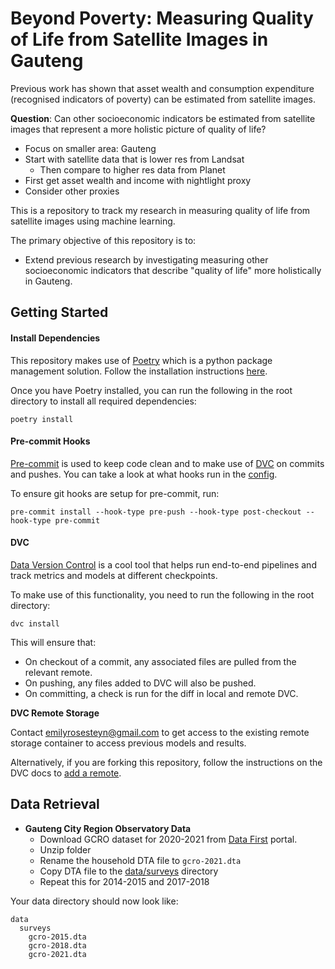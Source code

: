 # Beyond Poverty: Measuring Quality of Life from Satellite Images in Gauteng
Previous work has shown that asset wealth and consumption expenditure (recognised indicators of poverty) can be estimated from satellite images.

**Question**: Can other socioeconomic indicators be estimated from satellite images that represent a more holistic picture of quality of life?

- Focus on smaller area: Gauteng
- Start with satellite data that is lower res from Landsat
  - Then compare to higher res data from Planet
- First get asset wealth and income with nightlight proxy
- Consider other proxies

This is a repository to track my research in measuring quality of life from satellite images using machine learning.

The primary objective of this repository is to:
- Extend previous research by investigating measuring other socioeconomic indicators that describe "quality of life" more holistically in Gauteng.

## Getting Started
#### Install Dependencies
This repository makes use of [Poetry](https://python-poetry.org/) which is a python package management solution. Follow the installation instructions [here](https://python-poetry.org/docs/#installation).

Once you have Poetry installed, you can run the following in the root directory to install all required dependencies:
```shell
poetry install
```

#### Pre-commit Hooks
[Pre-commit](https://pre-commit.com/) is used to keep code clean and to make use of [DVC](https://github.com/iterative/dvc) on commits and pushes. You can take a look at what hooks run in the [config](./.pre-commit-config.yaml).

To ensure git hooks are setup for pre-commit, run:
```shell
pre-commit install --hook-type pre-push --hook-type post-checkout --hook-type pre-commit
```

#### DVC
[Data Version Control](https://github.com/iterative/dvc) is a cool tool that helps run end-to-end pipelines and track metrics and models at different checkpoints.

To make use of this functionality, you need to run the following in the root directory:
```shell
dvc install
```

This will ensure that:
* On checkout of a commit, any associated files are pulled from the relevant remote.
* On pushing, any files added to DVC will also be pushed.
* On committing, a check is run for the diff in local and remote DVC.

**DVC Remote Storage**

Contact [emilyrosesteyn@gmail.com](mailto:emilyrosesteyn@gmail.com) to get access to the existing remote storage container to access previous models and results.

Alternatively, if you are forking this repository, follow the instructions on the DVC docs to [add a remote](https://dvc.org/doc/command-reference/remote/add).


## Data Retrieval
- **Gauteng City Region Observatory Data**
  - Download GCRO dataset for 2020-2021 from [Data First](https://www.datafirst.uct.ac.za/dataportal/index.php/catalog/874) portal.
  - Unzip folder
  - Rename the household DTA file to `gcro-2021.dta`
  - Copy DTA file to the [data/surveys](data/surveys) directory
  - Repeat this for 2014-2015 and 2017-2018

Your data directory should now look like:
```
data
  surveys
    gcro-2015.dta
    gcro-2018.dta
    gcro-2021.dta
```


[//]: # (TODO: Add years for dataset)
[//]: # (TODO: Add .env configuration)
